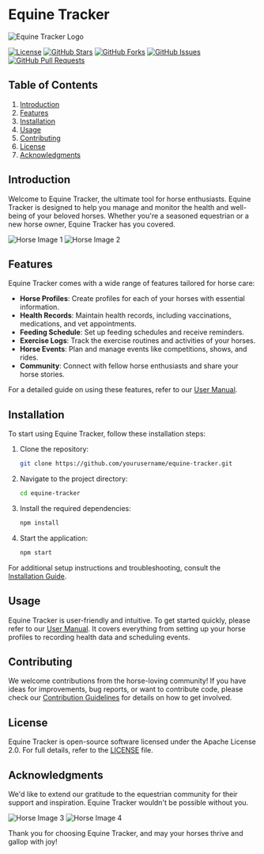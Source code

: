 
# Equine Tracker

![Equine Tracker Logo](images/horse-logo.png)

[![License](https://img.shields.io/badge/License-Apache%202.0-blue.svg)](LICENSE)
[![GitHub Stars](https://img.shields.io/github/stars/yourusername/equine-tracker)](https://github.com/yourusername/equine-tracker/stargazers)
[![GitHub Forks](https://img.shields.io/github/forks/yourusername/equine-tracker)](https://github.com/yourusername/equine-tracker/network/members)
[![GitHub Issues](https://img.shields.io/github/issues/yourusername/equine-tracker)](https://github.com/yourusername/equine-tracker/issues)
[![GitHub Pull Requests](https://img.shields.io/github/issues-pr/yourusername/equine-tracker)](https://github.com/yourusername/equine-tracker/pulls)

## Table of Contents

1. [Introduction](#introduction)
2. [Features](#features)
3. [Installation](#installation)
4. [Usage](#usage)
5. [Contributing](#contributing)
6. [License](#license)
7. [Acknowledgments](#acknowledgments)

## Introduction

Welcome to Equine Tracker, the ultimate tool for horse enthusiasts. Equine Tracker is designed to help you manage and monitor the health and well-being of your beloved horses. Whether you're a seasoned equestrian or a new horse owner, Equine Tracker has you covered.

![Horse Image 1](images/horse1.jpg)
![Horse Image 2](images/horse2.jpg)

## Features

Equine Tracker comes with a wide range of features tailored for horse care:

- **Horse Profiles**: Create profiles for each of your horses with essential information.
- **Health Records**: Maintain health records, including vaccinations, medications, and vet appointments.
- **Feeding Schedule**: Set up feeding schedules and receive reminders.
- **Exercise Logs**: Track the exercise routines and activities of your horses.
- **Horse Events**: Plan and manage events like competitions, shows, and rides.
- **Community**: Connect with fellow horse enthusiasts and share your horse stories.

For a detailed guide on using these features, refer to our [User Manual](docs/user-manual.md).

## Installation

To start using Equine Tracker, follow these installation steps:

1. Clone the repository:

   ```bash
   git clone https://github.com/yourusername/equine-tracker.git
   ```

2. Navigate to the project directory:

   ```bash
   cd equine-tracker
   ```

3. Install the required dependencies:

   ```bash
   npm install
   ```

4. Start the application:

   ```bash
   npm start
   ```

For additional setup instructions and troubleshooting, consult the [Installation Guide](docs/installation-guide.md).

## Usage

Equine Tracker is user-friendly and intuitive. To get started quickly, please refer to our [User Manual](docs/user-manual.md). It covers everything from setting up your horse profiles to recording health data and scheduling events.

## Contributing

We welcome contributions from the horse-loving community! If you have ideas for improvements, bug reports, or want to contribute code, please check our [Contribution Guidelines](CONTRIBUTING.md) for details on how to get involved.

## License

Equine Tracker is open-source software licensed under the Apache License 2.0. For full details, refer to the [LICENSE](LICENSE) file.

## Acknowledgments

We'd like to extend our gratitude to the equestrian community for their support and inspiration. Equine Tracker wouldn't be possible without you.

![Horse Image 3](images/horse3.jpg)
![Horse Image 4](images/horse4.jpg)

Thank you for choosing Equine Tracker, and may your horses thrive and gallop with joy!
